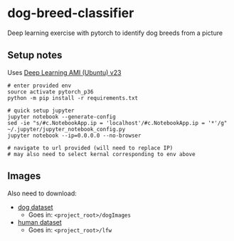 # dog-breed-classifier
Deep learning exercise with pytorch to identify dog breeds from a picture


## Setup notes
Uses [Deep Learning AMI (Ubuntu) v23](https://aws.amazon.com/marketplace/pp/B077GCH38C) 

```
# enter provided env
source activate pytorch_p36
python -m pip install -r requirements.txt

# quick setup jupyter
jupyter notebook --generate-config
sed -ie "s/#c.NotebookApp.ip = 'localhost'/#c.NotebookApp.ip = '*'/g" ~/.jupyter/jupyter_notebook_config.py
jupyter notebook --ip=0.0.0.0 --no-browser

# navigate to url provided (will need to replace IP)
# may also need to select kernal corresponding to env above
```

## Images

Also need to download:
- [dog dataset](https://s3-us-west-1.amazonaws.com/udacity-aind/dog-project/dogImages.zip)
  - Goes in: `<project_root>/dogImages`
- [human dataset](https://s3-us-west-1.amazonaws.com/udacity-aind/dog-project/lfw.zip)
  - Goes in: `<project_root>/lfw`
